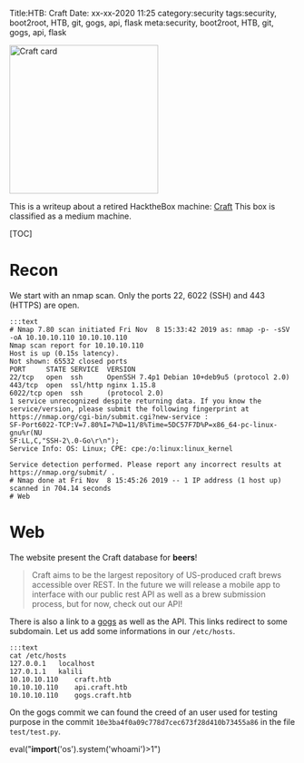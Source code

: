 Title:HTB: Craft
Date: xx-xx-2020 11:25
category:security
tags:security, boot2root, HTB, git, gogs, api, flask
meta:security, boot2root, HTB, git, gogs, api, flask

<img class="align-left" src="/media/2020.xs/craft_card.png" alt="Craft card" width="262">


This is a writeup about a retired HacktheBox machine:
[Craft](https://www.hackthebox.eu/home/machines/profile/197)
This box is classified as a medium machine.

<!-- PELICAN_END_SUMMARY -->

[TOC]

# Recon

We start with an nmap scan. Only the ports 22, 6022 (SSH) and 443 (HTTPS) are open.

    :::text
    # Nmap 7.80 scan initiated Fri Nov  8 15:33:42 2019 as: nmap -p- -sSV -oA 10.10.10.110 10.10.10.110
    Nmap scan report for 10.10.10.110
    Host is up (0.15s latency).
    Not shown: 65532 closed ports
    PORT     STATE SERVICE  VERSION
    22/tcp   open  ssh      OpenSSH 7.4p1 Debian 10+deb9u5 (protocol 2.0)
    443/tcp  open  ssl/http nginx 1.15.8
    6022/tcp open  ssh      (protocol 2.0)
    1 service unrecognized despite returning data. If you know the service/version, please submit the following fingerprint at https://nmap.org/cgi-bin/submit.cgi?new-service :
    SF-Port6022-TCP:V=7.80%I=7%D=11/8%Time=5DC57F7D%P=x86_64-pc-linux-gnu%r(NU
    SF:LL,C,"SSH-2\.0-Go\r\n");
    Service Info: OS: Linux; CPE: cpe:/o:linux:linux_kernel

    Service detection performed. Please report any incorrect results at https://nmap.org/submit/ .
    # Nmap done at Fri Nov  8 15:45:26 2019 -- 1 IP address (1 host up) scanned in 704.14 seconds
    # Web

# Web

The website present the Craft database for **beers**!

>Craft aims to be the largest repository of US-produced craft brews accessible
>over REST. In the future we will release a mobile app to interface with our
>public rest API as well as a brew submission process, but for now, check out our API!

There is also a link to a [gogs](https://gogs.io/) as well as the API. This
links redirect to some subdomain. Let us add some informations in our
`/etc/hosts`.


    :::text
    cat /etc/hosts
    127.0.0.1	localhost
    127.0.1.1	kalili
    10.10.10.110	craft.htb
    10.10.10.110	api.craft.htb
    10.10.10.110	gogs.craft.htb

On the gogs commit we can found the creed of an user used for testing purpose in
the commit `10e3ba4f0a09c778d7cec673f28d410b73455a86` in the file
`test/test.py`.



eval("__import__('os').system('whoami')>1")

